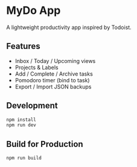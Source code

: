 # MyDo App

A lightweight productivity app inspired by Todoist.

## Features
- Inbox / Today / Upcoming views
- Projects & Labels
- Add / Complete / Archive tasks
- Pomodoro timer (bind to task)
- Export / Import JSON backups

## Development
```bash
npm install
npm run dev
```

## Build for Production
```bash
npm run build
```
